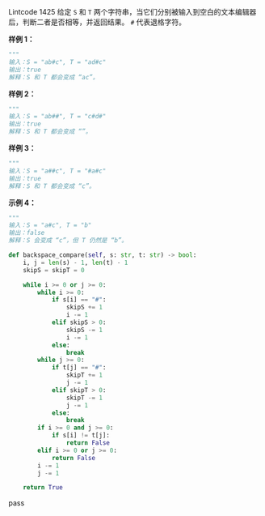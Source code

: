 Lintcode 1425
给定 `S` 和 `T` 两个字符串，当它们分别被输入到空白的文本编辑器后，判断二者是否相等，并返回结果。 `#` 代表退格字符。

**样例 1：**
```python
"""
输入：S = "ab#c", T = "ad#c"
输出：true
解释：S 和 T 都会变成 “ac”。
```
**样例 2：**
```python
"""
输入：S = "ab##", T = "c#d#"
输出：true
解释：S 和 T 都会变成 “”。
```
**样例 3：**
```python
"""
输入：S = "a##c", T = "#a#c"
输出：true
解释：S 和 T 都会变成 “c”。
```
**示例 4：**
```python
"""
输入：S = "a#c", T = "b"
输出：false
解释：S 会变成 “c”，但 T 仍然是 “b”。
```


```python
def backspace_compare(self, s: str, t: str) -> bool:
	i, j = len(s) - 1, len(t) - 1
	skipS = skipT = 0

	while i >= 0 or j >= 0:
		while i >= 0:
			if s[i] == "#":
				skipS += 1
				i -= 1
			elif skipS > 0:
				skipS -= 1
				i -= 1
			else:
				break
		while j >= 0:
			if t[j] == "#":
				skipT += 1
				j -= 1
			elif skipT > 0:
				skipT -= 1
				j -= 1
			else:
				break
		if i >= 0 and j >= 0:
			if s[i] != t[j]:
				return False
		elif i >= 0 or j >= 0:
			return False
		i -= 1
		j -= 1

	return True
```
pass